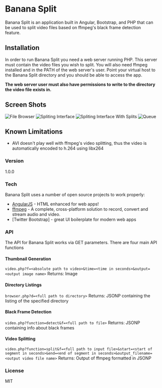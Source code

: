 # Banana Split

Banana Split is an application built in Angular, Bootstrap, and PHP that can be used to split video files based on ffmpeg's black frame detection feature.

## Installation

In order to run Banana Split you need a web server running PHP. This server must contain the video files you wish to split. You will also need ffmpeg installed and in the PATH of the web server's user. Point your virtual host to the Banana Split directory and you should be able to access the app.

**The web server user must also have permissions to write to the directory the video file exists in.**

## Screen Shots

![File Browser](https://cldup.com/CDo6Rq8b01.png "The file browser")
![Spliting Interface](https://cldup.com/nA7SAjPnCi.png "The main splitting interface")
![Spliting Interface With Splits](https://cldup.com/JiwElYOEG9.png "Naming segments of the video")
![Queue](https://cldup.com/WNQ2OYYqCX.png "Queue with a segment being processed")

## Known Limitations

 - AVI doesn't play well with ffmpeg's video splitting, thus the video is automatically encoded to h.264 using libx264

### Version
1.0.0

### Tech

Banana Split uses a number of open source projects to work properly:

* [AngularJS](https://angularjs.org/) - HTML enhanced for web apps!
* [ffmpeg](https://www.ffmpeg.org/) - A complete, cross-platform solution to record, convert and stream audio and video.
* [Twitter Bootstrap] - great UI boilerplate for modern web apps

### API

The API for Banana Split works via GET parameters. There are four main API functions

#### Thumbnail Generation
`video.php?f=<absolute path to video>&time=<time in seconds>&output=<output image name>`
Returns: Image

#### Directory Listings
`browser.php?d=<full path to directory>`
Returns: JSONP containing the listing of the specified directory

#### Black Frame Detection
`video.php?function=detect&f=<full path to file>`
Returns: JSONP containing info about black frames

#### Video Splitting
`video.php?function=split&f=<full path to input file>&start=<start of segment in seconds>&end=<end of segment in seconds>&output_filename=<output video file name>`
Returns: Output of ffmpeg formatted in JSONP

### License

MIT
